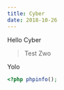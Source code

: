 ```yaml
---
title: Cyber
date: 2018-10-26
---
```


Hello Cyber

> Test
> Zwo

Yolo


```php
<?php phpinfo();
```
